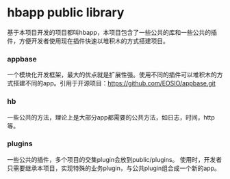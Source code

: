 # hbapp public library
基于本项目开发的项目都叫hbapp，本项目包含了一些公共的库和一些公共的插件，方便开发者使用现在插件快速以堆积木的方式搭建项目。

### appbase
一个模块化开发框架，最大的优点就是扩展性强。使用不同的插件可以堆积木的方式搭建不同的app。引用于开源项目：https://github.com/EOSIO/appbase.git

### hb
一些公共的方法，理论上是大部分app都需要的公共方法，如日志，时间，http等。

### plugins
一些公共的插件，多个项目的交集plugin会放到public/plugins。 
使用时，开发者只需要继承本项目，实现特殊的业务plugin，与公共plugin组合成一个新的app。